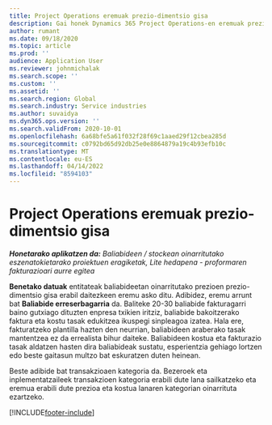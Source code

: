 ```yaml
---
title: Project Operations eremuak prezio-dimentsio gisa
description: Gai honek Dynamics 365 Project Operations-en eremuak prezio-dimentsio gisa erabiltzeari buruzko informazioa eskaintzen du.
author: rumant
ms.date: 09/18/2020
ms.topic: article
ms.prod: ''
audience: Application User
ms.reviewer: johnmichalak
ms.search.scope: ''
ms.custom: ''
ms.assetid: ''
ms.search.region: Global
ms.search.industry: Service industries
ms.author: suvaidya
ms.dyn365.ops.version: ''
ms.search.validFrom: 2020-10-01
ms.openlocfilehash: 6a68bfe5a61f032f28f69c1aaed29f12cbea285d
ms.sourcegitcommit: c0792bd65d92db25e0e8864879a19c4b93efb10c
ms.translationtype: MT
ms.contentlocale: eu-ES
ms.lasthandoff: 04/14/2022
ms.locfileid: "8594103"
---
```

# <a name="project-operations-fields-as-pricing-dimensions"></a>Project Operations eremuak prezio-dimentsio gisa

_**Honetarako aplikatzen da:** Baliabideen / stockean oinarritutako eszenatokietarako proiektuen eragiketak, Lite hedapena - proformaren fakturazioari aurre egitea_

**Benetako datuak** entitateak baliabideetan oinarritutako prezioen prezio-dimentsio gisa erabil daitezkeen eremu asko ditu. Adibidez, eremu arrunt bat **Baliabide erreserbagarria** da. Baliteke 20-30 baliabide fakturagarri baino gutxiago dituzten enpresa txikien iritziz, baliabide bakoitzerako faktura eta kostu tasak edukitzea ikuspegi sinpleagoa izatea. Hala ere, fakturatzeko plantilla hazten den neurrian, baliabideen araberako tasak mantentzea ez da errealista bihur daiteke. Baliabideen kostua eta fakturazio tasak aldatzen hasten dira baliabideak sustatu, esperientzia gehiago lortzen edo beste gaitasun multzo bat eskuratzen duten heinean. 

Beste adibide bat transakzioaen kategoria da. Bezeroek eta inplementatzaileek transakzioen kategoria erabili dute lana sailkatzeko eta eremua erabili dute prezioa eta kostua lanaren kategorian oinarrituta ezartzeko.


[!INCLUDE[footer-include](../includes/footer-banner.md)]